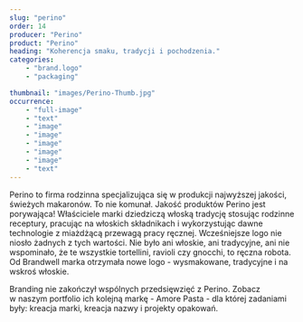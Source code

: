 ```yaml
---
slug: "perino"
order: 14
producer: "Perino"
product: "Perino"
heading: "Koherencja smaku, tradycji i pochodzenia."
categories:
    - "brand.logo"
    - "packaging"

thumbnail: "images/Perino-Thumb.jpg"
occurrence:
    - "full-image"
    - "text"
    - "image"
    - "image"
    - "image"
    - "image"
    - "image"
    - "text"
---
```

Perino to firma rodzinna specjalizująca się w produkcji najwyższej jakości, świeżych makaronów. To nie komunał. Jakość produktów Perino jest porywająca! Właściciele marki dziedziczą włoską tradycję stosując rodzinne receptury, pracując na włoskich składnikach i wykorzystując dawne technologie z miażdżącą przewagą pracy ręcznej. Wcześniejsze logo nie niosło żadnych z tych wartości. Nie było ani włoskie, ani tradycyjne, ani nie wspominało, że te wszystkie tortellini, ravioli czy gnocchi, to ręczna robota. Od Brandwell marka otrzymała nowe logo - wysmakowane, tradycyjne i na wskroś włoskie. 

Branding nie zakończył wspólnych przedsięwzięć z Perino. Zobacz w naszym portfolio ich kolejną markę - Amore Pasta - dla której zadaniami były: kreacja marki, kreacja nazwy i projekty opakowań.
